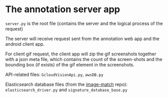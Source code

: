 # The annotation server app

`server.py` is the root file (contains the server and the logical process of the request)

The server will receive request sent from the annotation web app and the android client app.

For client gif request, the client app will zip the gif screenshots together with a json meta file,
which contains the count of the screen-shots and the bounding box (if exists) of the gif element in the screenshots.

API-related files: `GcloudVisionApi.py`, `awsDB.py`

Elasticsearch database files (from the [image-match](https://github.com/ProvenanceLabs/image-match) repo): `elasticsearch_driver.py` and `signature_database_base.py`

